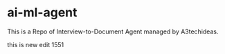 # ai-ml-agent
This is a Repo of  Interview-to-Document Agent managed by A3techideas.

this is new edit 1551
